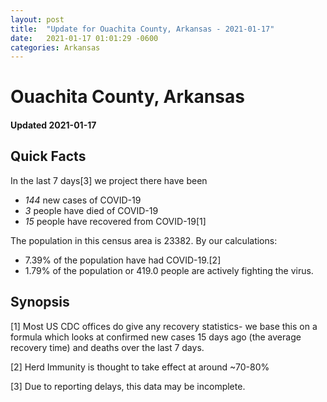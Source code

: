```yaml
---
layout: post
title:  "Update for Ouachita County, Arkansas - 2021-01-17"
date:   2021-01-17 01:01:29 -0600
categories: Arkansas
---
```


# Ouachita County, Arkansas
#### Updated 2021-01-17

## Quick Facts

In the last 7 days[3] we project there have been
- *144* new cases of COVID-19
- *3* people have died of COVID-19
- *15* people have recovered from COVID-19[1]

The population in this census area is 23382. By our calculations:
- 7.39% of the population have had COVID-19.[2]
- 1.79% of the population or 419.0 people are actively fighting the virus.

## Synopsis




[1] Most US CDC offices do give any recovery statistics- we base this on a formula which looks at confirmed new cases
15 days ago (the average recovery time) and deaths over the last 7 days.

[2] Herd Immunity is thought to take effect at around ~70-80%

[3] Due to reporting delays, this data may be incomplete.
 
    